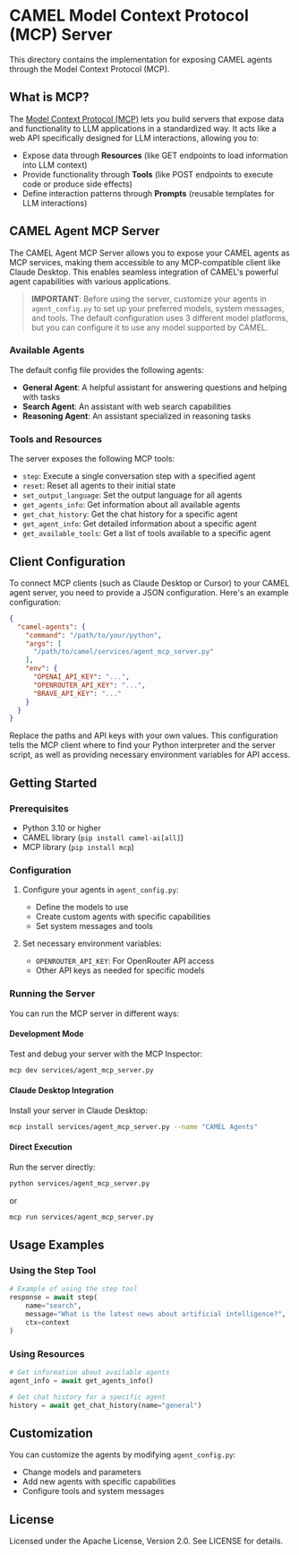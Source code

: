 # CAMEL Model Context Protocol (MCP) Server

This directory contains the implementation for exposing CAMEL agents through the Model Context Protocol (MCP).

## What is MCP?

The [Model Context Protocol (MCP)](https://modelcontextprotocol.io) lets you build servers that expose data and functionality to LLM applications in a standardized way. It acts like a web API specifically designed for LLM interactions, allowing you to:

- Expose data through **Resources** (like GET endpoints to load information into LLM context)
- Provide functionality through **Tools** (like POST endpoints to execute code or produce side effects)
- Define interaction patterns through **Prompts** (reusable templates for LLM interactions)

## CAMEL Agent MCP Server

The CAMEL Agent MCP Server allows you to expose your CAMEL agents as MCP services, making them accessible to any MCP-compatible client like Claude Desktop. This enables seamless integration of CAMEL's powerful agent capabilities with various applications.

> **IMPORTANT**: Before using the server, customize your agents in `agent_config.py` to set up your preferred models, system messages, and tools. The default configuration uses 3 different model platforms, but you can configure it to use any model supported by CAMEL.

### Available Agents

The default config file provides the following agents:

- **General Agent**: A helpful assistant for answering questions and helping with tasks
- **Search Agent**: An assistant with web search capabilities
- **Reasoning Agent**: An assistant specialized in reasoning tasks

### Tools and Resources

The server exposes the following MCP tools:

- `step`: Execute a single conversation step with a specified agent
- `reset`: Reset all agents to their initial state
- `set_output_language`: Set the output language for all agents
- `get_agents_info`: Get information about all available agents
- `get_chat_history`: Get the chat history for a specific agent
- `get_agent_info`: Get detailed information about a specific agent
- `get_available_tools`: Get a list of tools available to a specific agent

## Client Configuration

To connect MCP clients (such as Claude Desktop or Cursor) to your CAMEL agent server, you need to provide a JSON configuration. Here's an example configuration:

```json
{
  "camel-agents": {
    "command": "/path/to/your/python",
    "args": [
      "/path/to/camel/services/agent_mcp_server.py"
    ],
    "env": {
      "OPENAI_API_KEY": "...",
      "OPENROUTER_API_KEY": "...",
      "BRAVE_API_KEY": "..."
    }
  }
}
```

Replace the paths and API keys with your own values. This configuration tells the MCP client where to find your Python interpreter and the server script, as well as providing necessary environment variables for API access.

## Getting Started

### Prerequisites

- Python 3.10 or higher
- CAMEL library (`pip install camel-ai[all]`)
- MCP library (`pip install mcp`)

### Configuration

1. Configure your agents in `agent_config.py`:
   - Define the models to use
   - Create custom agents with specific capabilities
   - Set system messages and tools

2. Set necessary environment variables:
   - `OPENROUTER_API_KEY`: For OpenRouter API access
   - Other API keys as needed for specific models

### Running the Server

You can run the MCP server in different ways:

#### Development Mode

Test and debug your server with the MCP Inspector:

```bash
mcp dev services/agent_mcp_server.py
```

#### Claude Desktop Integration

Install your server in Claude Desktop:

```bash
mcp install services/agent_mcp_server.py --name "CAMEL Agents"
```

#### Direct Execution

Run the server directly:

```bash
python services/agent_mcp_server.py
```

or

```bash
mcp run services/agent_mcp_server.py
```

## Usage Examples

### Using the Step Tool

```python
# Example of using the step tool
response = await step(
    name="search",
    message="What is the latest news about artificial intelligence?",
    ctx=context
)
```

### Using Resources

```python
# Get information about available agents
agent_info = await get_agents_info()

# Get chat history for a specific agent
history = await get_chat_history(name="general")
```

## Customization

You can customize the agents by modifying `agent_config.py`:

- Change models and parameters
- Add new agents with specific capabilities
- Configure tools and system messages

## License

Licensed under the Apache License, Version 2.0. See LICENSE for details.
